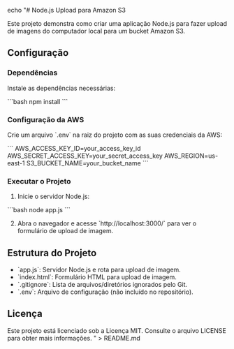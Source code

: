 echo "# Node.js Upload para Amazon S3

Este projeto demonstra como criar uma aplicação Node.js para fazer upload de imagens do computador local para um bucket Amazon S3.

## Configuração

### Dependências

Instale as dependências necessárias:

\`\`\`bash
npm install
\`\`\`

### Configuração da AWS

Crie um arquivo \`.env\` na raiz do projeto com as suas credenciais da AWS:

\`\`\`
AWS_ACCESS_KEY_ID=your_access_key_id
AWS_SECRET_ACCESS_KEY=your_secret_access_key
AWS_REGION=us-east-1
S3_BUCKET_NAME=your_bucket_name
\`\`\`

### Executar o Projeto

1. Inicie o servidor Node.js:

\`\`\`bash
node app.js
\`\`\`

2. Abra o navegador e acesse \`http://localhost:3000/\` para ver o formulário de upload de imagem.

## Estrutura do Projeto

- \`app.js\`: Servidor Node.js e rota para upload de imagem.
- \`index.html\`: Formulário HTML para upload de imagem.
- \`.gitignore\`: Lista de arquivos/diretórios ignorados pelo Git.
- \`.env\`: Arquivo de configuração (não incluído no repositório).

## Licença

Este projeto está licenciado sob a Licença MIT. Consulte o arquivo LICENSE para obter mais informações.
" > README.md
